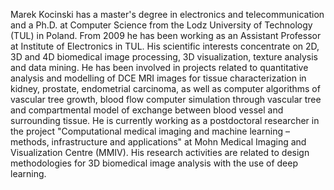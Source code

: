 Marek Kocinski has a master's degree in electronics and
telecommunication and a Ph.D. at Computer Science from the Lodz
University of Technology (TUL) in Poland. From 2009 he has been
working as an Assistant Professor at Institute of Electronics in TUL.
His scientific interests concentrate on 2D, 3D and 4D biomedical image
processing, 3D visualization, texture analysis and data mining. He has
been involved in projects related to quantitative analysis and
modelling of DCE MRI images for tissue characterization in kidney,
prostate, endometrial carcinoma, as well as computer algorithms of
vascular tree growth, blood flow computer simulation through vascular
tree and compartmental model of exchange between blood vessel and
surrounding tissue. He is currently working as a postdoctoral
researcher in the project "Computational medical imaging and machine
learning – methods, infrastructure and applications" at Mohn Medical
Imaging and Visualization Centre (MMIV). His research activities are
related to design methodologies for 3D biomedical image analysis with
the use of deep learning.
